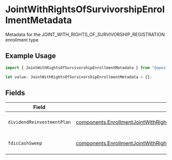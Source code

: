 # JointWithRightsOfSurvivorshipEnrollmentMetadata

Metadata for the JOINT_WITH_RIGHTS_OF_SURVIVORSHIP_REGISTRATION enrollment type

## Example Usage

```typescript
import { JointWithRightsOfSurvivorshipEnrollmentMetadata } from "@apexfintechsolutions/ascend-sdk/models/components";

let value: JointWithRightsOfSurvivorshipEnrollmentMetadata = {};
```

## Fields

| Field                                                                                                                                                                                                        | Type                                                                                                                                                                                                         | Required                                                                                                                                                                                                     | Description                                                                                                                                                                                                  | Example                                                                                                                                                                                                      |
| ------------------------------------------------------------------------------------------------------------------------------------------------------------------------------------------------------------ | ------------------------------------------------------------------------------------------------------------------------------------------------------------------------------------------------------------ | ------------------------------------------------------------------------------------------------------------------------------------------------------------------------------------------------------------ | ------------------------------------------------------------------------------------------------------------------------------------------------------------------------------------------------------------ | ------------------------------------------------------------------------------------------------------------------------------------------------------------------------------------------------------------ |
| `dividendReinvestmentPlan`                                                                                                                                                                                   | [components.EnrollmentJointWithRightsOfSurvivorshipEnrollmentMetadataDividendReinvestmentPlan](../../models/components/enrollmentjointwithrightsofsurvivorshipenrollmentmetadatadividendreinvestmentplan.md) | :heavy_minus_sign:                                                                                                                                                                                           | Option to auto-enroll in Dividend Reinvestment; defaults to DIVIDEND_REINVESTMENT_ENROLL                                                                                                                     | DIVIDEND_REINVESTMENT_ENROLL                                                                                                                                                                                 |
| `fdicCashSweep`                                                                                                                                                                                              | [components.EnrollmentJointWithRightsOfSurvivorshipEnrollmentMetadataFdicCashSweep](../../models/components/enrollmentjointwithrightsofsurvivorshipenrollmentmetadatafdiccashsweep.md)                       | :heavy_minus_sign:                                                                                                                                                                                           | Option to auto-enroll in FDIC cash sweep; defaults to FDIC_CASH_SWEEP_ENROLL                                                                                                                                 | FDIC_CASH_SWEEP_ENROLL                                                                                                                                                                                       |